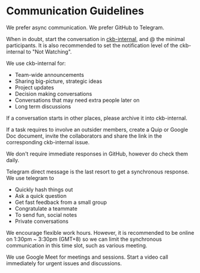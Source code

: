 # Communication Guidelines

We prefer async communication. We prefer GitHub to Telegram.

When in doubt, start the conversation in [ckb-internal](https://github.com/nervosnetwork/ckb-internal), and @ the minimal participants. It is also recommended to set the notification level of the ckb-internal to "Not Watching".

We use ckb-internal for:

*   Team-wide announcements
*   Sharing big-picture, strategic ideas
*   Project updates
*   Decision making conversations
*   Conversations that may need extra people later on
*   Long term discussions

If a conversation starts in other places, please archive it into ckb-internal.

If a task requires to involve an outsider members, create a Quip or Google Doc
document, invite the collaborators and share the link in the corresponding
ckb-internal issue.

We don't require immediate responses in GitHub, however do check them daily.

Telegram direct message is the last resort to get a synchronous response. We use telegram to

*   Quickly hash things out
*   Ask a quick question
*   Get fast feedback from a small group
*   Congratulate a teammate
*   To send fun, social notes
*   Private conversations

We encourage flexible work hours. However, it is recommended to be online on 1:30pm ~ 3:30pm (GMT+8) so we can limit the synchronous communication in this time slot, such as various meeting.

We use Google Meet for meetings and sessions. Start a video call immediately for urgent issues and discussions.
